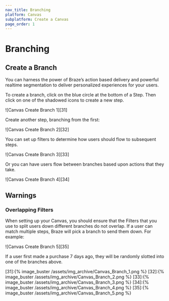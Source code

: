 ```yaml
---
nav_title: Branching
platform: Canvas
subplatform: Create a Canvas
page_order: 1
---
```


# Branching

## Create a Branch

You can harness the power of Braze’s action based delivery and powerful
realtime segmentation to deliver personalized experiences for your users.

To create a branch, click on the blue circle at the bottom of a Step.
Then click on one of the shadowed icons to create a new step.

![Canvas Create Branch 1][31]

Create another step, branching from the first:

![Canvas Create Branch 2][32]

You can set up filters to determine how users should flow to subsequent
steps.

![Canvas Create Branch 3][33]

Or you can have users flow between branches based upon actions that they
take.

![Canvas Create Branch 4][34]

## Warnings

### Overlapping Filters

When setting up your Canvas, you should ensure that the Filters that you
use to split users down different branches do not overlap.
If a user can match multiple steps, Braze will pick a branch to send
them down. For example:

![Canvas Create Branch 5][35]

If a user first made a purchase 7 days ago, they will be randomly slotted
into one of the branches above.


[31]:{% image_buster /assets/img_archive/Canvas_Branch_1.png %}
[32]:{% image_buster /assets/img_archive/Canvas_Branch_2.png %}
[33]:{% image_buster /assets/img_archive/Canvas_Branch_3.png %}
[34]:{% image_buster /assets/img_archive/Canvas_Branch_4.png %}
[35]:{% image_buster /assets/img_archive/Canvas_Branch_5.png %}
